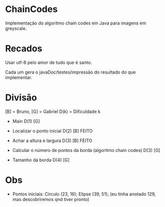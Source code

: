 # ChainCodes
Implementação do algoritmo chain codes em Java para imagens em greyscale.

# Recados
Usar utf-8 pelo amor de tudo que é santo.

Cada um gera o javaDoc/testes/impressão do resultado do que implementar.

# Divisão
[B] = Bruno, [G] = Gabriel
D(k) = Dificuldade k

- Main D(1) [G]

- Localizar o ponto inicial D(2) [B] FEITO

- Achar a altura e largura D(3) [B] FEITO 

- Calcular o número de pontos da borda (algoritmo chain codes) D(3) [G]

- Tamanho da borda D(4) [G]


# Obs

- Pontos iniciais: Círculo (23, 16); Elipse (39, 51); (eu tinha anotado 129, mas descobriremos qnd tiver pronto)
